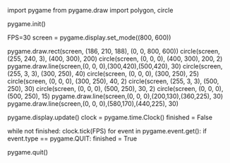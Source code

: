 import pygame
from pygame.draw import polygon, circle

pygame.init()

FPS=30
screen = pygame.display.set_mode((800, 600))

pygame.draw.rect(screen, (186, 210, 188), (0, 0, 800, 600))
circle(screen, (255, 240, 3), (400, 300), 200)
circle(screen, (0, 0, 0), (400, 300), 200, 2)
pygame.draw.line(screen,(0, 0, 0),(300,420),(500,420), 30)
circle(screen, (255, 3, 3), (300, 250), 40)
circle(screen, (0, 0, 0), (300, 250), 25)
circle(screen, (0, 0, 0), (300, 250), 40, 2)
circle(screen, (255, 3, 3), (500, 250), 30)
circle(screen, (0, 0, 0), (500, 250), 30, 2)
circle(screen, (0, 0, 0), (500, 250), 15)
pygame.draw.line(screen,(0, 0, 0),(200,130),(360,225), 30)
pygame.draw.line(screen,(0, 0, 0),(580,170),(440,225), 30)

pygame.display.update()
clock = pygame.time.Clock()
finished = False

while not finished:
    clock.tick(FPS)
    for event in pygame.event.get():
        if event.type == pygame.QUIT:
            finished = True

pygame.quit()